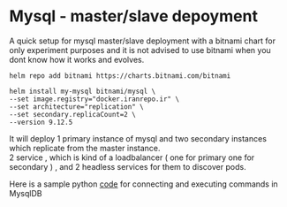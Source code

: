 # Mysql - master/slave depoyment

A quick setup for mysql master/slave deployment with a bitnami chart for only experiment purposes and it is not advised to use bitnami when you dont know how it works and evolves.     

```
helm repo add bitnami https://charts.bitnami.com/bitnami    

helm install my-mysql bitnami/mysql \ 
--set image.registry="docker.iranrepo.ir" \ 
--set architecture="replication" \
--set secondary.replicaCount=2 \ 
--version 9.12.5
```

It will deploy 1 primary instance of mysql and two secondary instances which replicate from the master instance.    
2 service , which is kind of a loadbalancer ( one for primary one for secondary ) , and 2 headless services for them to discover pods.    

Here is a sample python [code](./app.py) for connecting and executing commands in MysqlDB